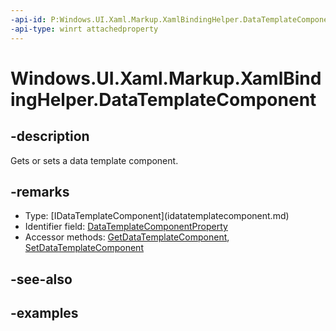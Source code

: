 ```yaml
---
-api-id: P:Windows.UI.Xaml.Markup.XamlBindingHelper.DataTemplateComponent
-api-type: winrt attachedproperty
---
```


# Windows.UI.Xaml.Markup.XamlBindingHelper.DataTemplateComponent

<!--
see GetDataTemplateComponent, and SetDataTemplateComponent
-->

## -description

Gets or sets a data template component.

## -remarks

<ul><li>Type: [IDataTemplateComponent](idatatemplatecomponent.md)</li><li>Identifier field: <a href="/uwp/api/windows.ui.xaml.markup.xamlbindinghelper.datatemplatecomponentproperty">DataTemplateComponentProperty</a></li><li>Accessor methods: <a href="/uwp/api/windows.ui.xaml.markup.xamlbindinghelper.getdatatemplatecomponent">GetDataTemplateComponent</a>, <a href="/uwp/api/windows.ui.xaml.markup.xamlbindinghelper.setdatatemplatecomponent">SetDataTemplateComponent</a></li></ul>

## -see-also

## -examples


